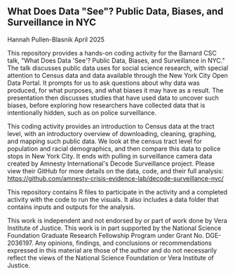 ## What Does Data "See"? Public Data, Biases, and Surveillance in NYC

Hannah Pullen-Blasnik
April 2025

This repository provides a hands-on coding activity for the Barnard CSC talk, "What Does Data 'See'? Public Data, Biases, and Surveillance in NYC." The talk discusses public data uses for social science research, with special attention to Census data and data available through the New York City Open Data Portal. It prompts for us to ask questions about why data was produced, for what purposes, and what biases it may have as a result. The presentation then discusses studies that have used data to uncover such biases, before exploring how researchers have collected data that is intentionally hidden, such as on police surveillance.

This coding activity provides an introduction to Census data at the tract level, with an introductory overview of downloading, cleaning, graphing, and mapping such public data. We look at the census tract level for population and racial demographics, and then compare this data to police stops in New York City. It ends with pulling in surveillance camera data created by Amnesty International's Decode Surveillance project. Please view their GitHub for more details on the data, code, and their full analysis: https://github.com/amnesty-crisis-evidence-lab/decode-surveillance-nyc/

This repository contains R files to participate in the activity and a completed activity with the code to run the visuals. It also includes a data folder that contains inputs and outputs for the analysis.

This work is independent and not endorsed by or part of work done by Vera Institute of Justice. This work is in part supported by the National Science Foundation Graduate Research Fellowship Program under Grant No. DGE-2036197. Any opinions, findings, and conclusions or recommendations expressed in this material are those of the author and do not necessarily reflect the views of the National Science Foundation or Vera Institute of Justice.